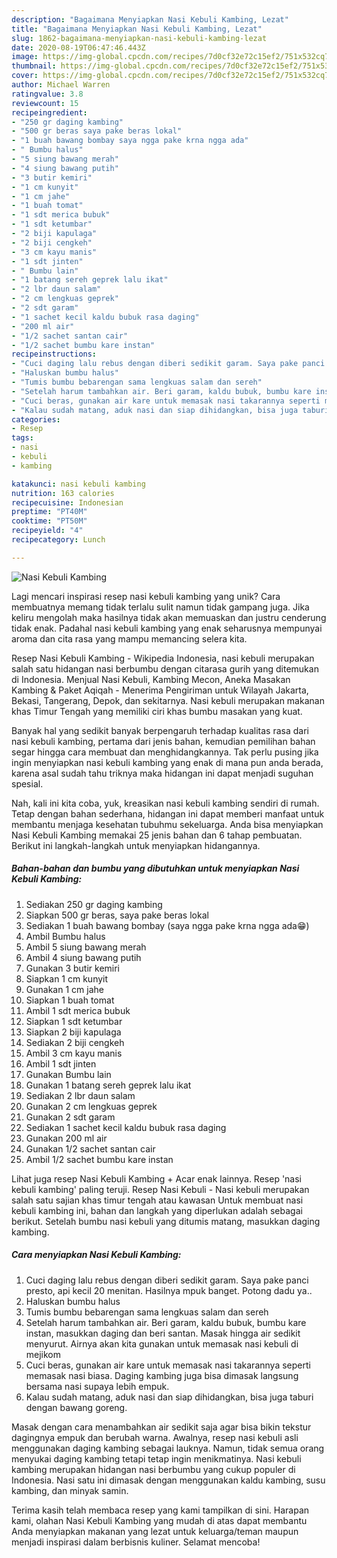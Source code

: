 ```yaml
---
description: "Bagaimana Menyiapkan Nasi Kebuli Kambing, Lezat"
title: "Bagaimana Menyiapkan Nasi Kebuli Kambing, Lezat"
slug: 1862-bagaimana-menyiapkan-nasi-kebuli-kambing-lezat
date: 2020-08-19T06:47:46.443Z
image: https://img-global.cpcdn.com/recipes/7d0cf32e72c15ef2/751x532cq70/nasi-kebuli-kambing-foto-resep-utama.jpg
thumbnail: https://img-global.cpcdn.com/recipes/7d0cf32e72c15ef2/751x532cq70/nasi-kebuli-kambing-foto-resep-utama.jpg
cover: https://img-global.cpcdn.com/recipes/7d0cf32e72c15ef2/751x532cq70/nasi-kebuli-kambing-foto-resep-utama.jpg
author: Michael Warren
ratingvalue: 3.8
reviewcount: 15
recipeingredient:
- "250 gr daging kambing"
- "500 gr beras saya pake beras lokal"
- "1 buah bawang bombay saya ngga pake krna ngga ada"
- " Bumbu halus"
- "5 siung bawang merah"
- "4 siung bawang putih"
- "3 butir kemiri"
- "1 cm kunyit"
- "1 cm jahe"
- "1 buah tomat"
- "1 sdt merica bubuk"
- "1 sdt ketumbar"
- "2 biji kapulaga"
- "2 biji cengkeh"
- "3 cm kayu manis"
- "1 sdt jinten"
- " Bumbu lain"
- "1 batang sereh geprek lalu ikat"
- "2 lbr daun salam"
- "2 cm lengkuas geprek"
- "2 sdt garam"
- "1 sachet kecil kaldu bubuk rasa daging"
- "200 ml air"
- "1/2 sachet santan cair"
- "1/2 sachet bumbu kare instan"
recipeinstructions:
- "Cuci daging lalu rebus dengan diberi sedikit garam. Saya pake panci presto, api kecil 20 menitan. Hasilnya mpuk banget. Potong dadu ya.."
- "Haluskan bumbu halus"
- "Tumis bumbu bebarengan sama lengkuas salam dan sereh"
- "Setelah harum tambahkan air. Beri garam, kaldu bubuk, bumbu kare instan, masukkan daging dan beri santan. Masak hingga air sedikit menyurut. Airnya akan kita gunakan untuk memasak nasi kebuli di mejikom"
- "Cuci beras, gunakan air kare untuk memasak nasi takarannya seperti memasak nasi biasa. Daging kambing juga bisa dimasak langsung bersama nasi supaya lebih empuk."
- "Kalau sudah matang, aduk nasi dan siap dihidangkan, bisa juga taburi dengan bawang goreng."
categories:
- Resep
tags:
- nasi
- kebuli
- kambing

katakunci: nasi kebuli kambing 
nutrition: 163 calories
recipecuisine: Indonesian
preptime: "PT40M"
cooktime: "PT50M"
recipeyield: "4"
recipecategory: Lunch

---
```



![Nasi Kebuli Kambing](https://img-global.cpcdn.com/recipes/7d0cf32e72c15ef2/751x532cq70/nasi-kebuli-kambing-foto-resep-utama.jpg)

Lagi mencari inspirasi resep nasi kebuli kambing yang unik? Cara membuatnya memang tidak terlalu sulit namun tidak gampang juga. Jika keliru mengolah maka hasilnya tidak akan memuaskan dan justru cenderung tidak enak. Padahal nasi kebuli kambing yang enak seharusnya mempunyai aroma dan cita rasa yang mampu memancing selera kita.

Resep Nasi Kebuli Kambing - Wikipedia Indonesia, nasi kebuli merupakan salah satu hidangan nasi berbumbu dengan citarasa gurih yang ditemukan di Indonesia. Menjual Nasi Kebuli, Kambing Mecon, Aneka Masakan Kambing &amp; Paket Aqiqah - Menerima Pengiriman untuk Wilayah Jakarta, Bekasi, Tangerang, Depok, dan sekitarnya. Nasi kebuli merupakan makanan khas Timur Tengah yang memiliki ciri khas bumbu masakan yang kuat.

Banyak hal yang sedikit banyak berpengaruh terhadap kualitas rasa dari nasi kebuli kambing, pertama dari jenis bahan, kemudian pemilihan bahan segar hingga cara membuat dan menghidangkannya. Tak perlu pusing jika ingin menyiapkan nasi kebuli kambing yang enak di mana pun anda berada, karena asal sudah tahu triknya maka hidangan ini dapat menjadi suguhan spesial.


Nah, kali ini kita coba, yuk, kreasikan nasi kebuli kambing sendiri di rumah. Tetap dengan bahan sederhana, hidangan ini dapat memberi manfaat untuk membantu menjaga kesehatan tubuhmu sekeluarga. Anda bisa menyiapkan Nasi Kebuli Kambing memakai 25 jenis bahan dan 6 tahap pembuatan. Berikut ini langkah-langkah untuk menyiapkan hidangannya.

<!--inarticleads1-->

##### Bahan-bahan dan bumbu yang dibutuhkan untuk menyiapkan Nasi Kebuli Kambing:

1. Sediakan 250 gr daging kambing
1. Siapkan 500 gr beras, saya pake beras lokal
1. Sediakan 1 buah bawang bombay (saya ngga pake krna ngga ada😁)
1. Ambil  Bumbu halus
1. Ambil 5 siung bawang merah
1. Ambil 4 siung bawang putih
1. Gunakan 3 butir kemiri
1. Siapkan 1 cm kunyit
1. Gunakan 1 cm jahe
1. Siapkan 1 buah tomat
1. Ambil 1 sdt merica bubuk
1. Siapkan 1 sdt ketumbar
1. Siapkan 2 biji kapulaga
1. Sediakan 2 biji cengkeh
1. Ambil 3 cm kayu manis
1. Ambil 1 sdt jinten
1. Gunakan  Bumbu lain
1. Gunakan 1 batang sereh geprek lalu ikat
1. Sediakan 2 lbr daun salam
1. Gunakan 2 cm lengkuas geprek
1. Gunakan 2 sdt garam
1. Sediakan 1 sachet kecil kaldu bubuk rasa daging
1. Gunakan 200 ml air
1. Gunakan 1/2 sachet santan cair
1. Ambil 1/2 sachet bumbu kare instan


Lihat juga resep Nasi Kebuli Kambing + Acar enak lainnya. Resep &#39;nasi kebuli kambing&#39; paling teruji. Resep Nasi Kebuli - Nasi kebuli merupakan salah satu sajian khas timur tengah atau kawasan Untuk membuat nasi kebuli kambing ini, bahan dan langkah yang diperlukan adalah sebagai berikut. Setelah bumbu nasi kebuli yang ditumis matang, masukkan daging kambing. 

<!--inarticleads2-->

##### Cara menyiapkan Nasi Kebuli Kambing:

1. Cuci daging lalu rebus dengan diberi sedikit garam. Saya pake panci presto, api kecil 20 menitan. Hasilnya mpuk banget. Potong dadu ya..
1. Haluskan bumbu halus
1. Tumis bumbu bebarengan sama lengkuas salam dan sereh
1. Setelah harum tambahkan air. Beri garam, kaldu bubuk, bumbu kare instan, masukkan daging dan beri santan. Masak hingga air sedikit menyurut. Airnya akan kita gunakan untuk memasak nasi kebuli di mejikom
1. Cuci beras, gunakan air kare untuk memasak nasi takarannya seperti memasak nasi biasa. Daging kambing juga bisa dimasak langsung bersama nasi supaya lebih empuk.
1. Kalau sudah matang, aduk nasi dan siap dihidangkan, bisa juga taburi dengan bawang goreng.


Masak dengan cara menambahkan air sedikit saja agar bisa bikin tekstur dagingnya empuk dan berubah warna. Awalnya, resep nasi kebuli asli menggunakan daging kambing sebagai lauknya. Namun, tidak semua orang menyukai daging kambing tetapi tetap ingin menikmatinya. Nasi kebuli kambing merupakan hidangan nasi berbumbu yang cukup populer di Indonesia. Nasi satu ini dimasak dengan menggunakan kaldu kambing, susu kambing, dan minyak samin. 

Terima kasih telah membaca resep yang kami tampilkan di sini. Harapan kami, olahan Nasi Kebuli Kambing yang mudah di atas dapat membantu Anda menyiapkan makanan yang lezat untuk keluarga/teman maupun menjadi inspirasi dalam berbisnis kuliner. Selamat mencoba!
